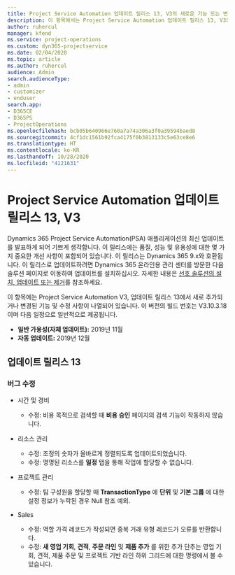 ```yaml
---
title: Project Service Automation 업데이트 릴리스 13, V3의 새로운 기능 또는 변경된 기능
description: 이 항목에서는 Project Service Automation 업데이트 릴리스 13, V3의 새로운 기능에 대한 정보를 제공합니다.
author: ruhercul
manager: kfend
ms.service: project-operations
ms.custom: dyn365-projectservice
ms.date: 02/04/2020
ms.topic: article
ms.author: ruhercul
audience: Admin
search.audienceType:
- admin
- customizer
- enduser
search.app:
- D365CE
- D365PS
- ProjectOperations
ms.openlocfilehash: bcb05b640966e760a7a74a306a3f0a39594baed8
ms.sourcegitcommit: 4cf1dc1561b92fca4175f0b3813133c5e63ce8e6
ms.translationtype: HT
ms.contentlocale: ko-KR
ms.lasthandoff: 10/28/2020
ms.locfileid: "4121631"
---
```

# <a name="project-service-automation-update-release-13-v3"></a>Project Service Automation 업데이트 릴리스 13, V3
Dynamics 365 Project Service Automation(PSA) 애플리케이션의 최신 업데이트를 발표하게 되어 기쁘게 생각합니다. 이 릴리스에는 품질, 성능 및 유용성에 대한 몇 가지 중요한 개선 사항이 포함되어 있습니다. 이 릴리스는 Dynamics 365 9.x와 호환됩니다. 이 릴리스로 업데이트하려면 Dynamics 365 온라인용 관리 센터를 방문한 다음 솔루션 페이지로 이동하여 업데이트를 설치하십시오. 자세한 내용은 [선호 솔루션의 설치, 업데이트 또는 제거](https://docs.microsoft.com/power-platform/admin/install-remove-preferred-solution)를 참조하세요.

이 항목에는 Project Service Automation V3, 업데이트 릴리스 13에서 새로 추가되거나 변경된 기능 및 수정 사항이 나열되어 있습니다. 이 버전의 빌드 번호는 V3.10.3.18이며 다음 일정으로 일반적으로 제공됩니다.

- **일반 가용성(자체 업데이트):** 2019년 11월
- **자동 업데이트:** 2019년 12월


## <a name="update-release-13"></a>업데이트 릴리스 13 

### <a name="bug-fixes"></a>버그 수정

- 시간 및 경비

     - 수정: 비용 목적으로 검색할 때 **비용 승인** 페이지의 검색 기능이 작동하지 않습니다.

- 리소스 관리

     - 수정: 조정의 숫자가 올바르게 정렬되도록 업데이트되었습니다.
     - 수정: 명명된 리소스를 **일정** 탭을 통해 작업에 할당할 수 없습니다.

- 프로젝트 관리

     - 수정: 팀 구성원을 할당할 때 **TransactionType** 에 **단위** 및 **기본 그룹** 에 대한 설정 정보가 누락된 경우 Null 참조 예외.

- Sales

     - 수정: 역할 가격 레코드가 작성되면 중복 거래 유형 레코드가 오류를 반환합니다.
     - 수정: **새 영업 기회**, **견적**, **주문 라인** 및 **제품 추가** 를 위한 추가 단추는 영업 기회, 견적, 제품 주문 및 프로젝트 기반 라인 하위 그리드에 대한 명령에서 볼 수 있습니다.


